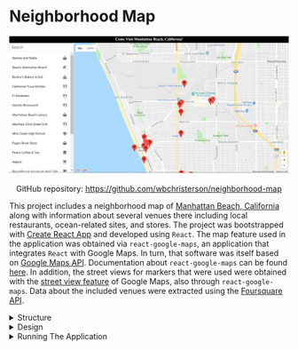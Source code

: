 # Neighborhood Map

<div style="display: flex; flex-direction: column; align-items: center">
    <img alt="A sample image of a map showing Manhattan Beach, California and listed venues." width="600" src="../assets/Neighborhood-Map-imgs/page-original.png">
    <div style="margin-top: 20px">
        GitHub repository: <a target="\_blank" href="https://github.com/wbchristerson/neighborhood-map">https://github.com/wbchristerson/neighborhood-map</a>
    </div>
</div>

This project includes a neighborhood map of <a href="https://www.citymb.info/" target="\_blank">Manhattan Beach, California</a> along with information about several venues there including local restaurants, ocean-related sites, and stores. The project was bootstrapped with <a href="https://github.com/facebook/create-react-app" target="\_blank">Create React App</a> and developed using <code>React</code>. The map feature used in the application was obtained via <code>react-google-maps</code>, an application that integrates <code>React</code> with Google Maps. In turn, that software was itself based on <a href="https://cloud.google.com/maps-platform/" target="\_blank">Google Maps API</a>. Documentation about <code>react-google-maps</code> can be found <a href="https://github.com/tomchentw/react-google-maps" target="\_blank">here</a>. In addition, the street views for markers that were used were obtained with the <a href="https://developers.google.com/maps/documentation/javascript/streetview" target="\_blank">street view feature</a> of Google Maps, also through <code>react-google-maps</code>. Data about the included venues were extracted using the <a href="https://developer.foursquare.com/" target="\_blank">Foursquare API</a>.

<details>
    <summary>Structure</summary>
    <br>
    <div style="margin-bottom: 20px;">
        The focus of this project is on utilizing APIs to develop an application in conjunction with React.
    </div>
</details>

<details>
    <summary>Design</summary>
    <br>

    Users begin with a map of the neighborhood together with a list view of venues. A search feature allows the user to filter this list and upon clicking any item, the user is taken to the chosen venue's item page, detailing information about the location, hours of operation, busy times of the week and day, a photo view, contact information, customer tips, and more.

    <div style="display: flex; justify-content: center; margin-top: 20px; margin-bottom: 20px">
        <img alt="A screenshot of the search page" width="500" style="max-height: 400px;" src="/assets/Neighborhood-Map-imgs/filter-page.png" >
    </div>

    Clicking on the corresponding marker on the map will open a street view of the premises. Markers on the map are filtered in accordance with the filtered query and will animate/bounce when the corresponding item is clicked. Additional features include error handling for failed API requests, responsive design for mobile devices, accessibility features for motor- and visually-impaired users in the form of controlled focus, ARIA roles, and alternate image text, and finally, a service worker to cache the data of visited pages in the event of a poor network connection.

    <div style="display: flex; justify-content: center; margin-top: 20px; margin-bottom: 30px">
        <img alt="A screenshot of an individual information page listing data about the venue" width="500" src="/assets/Neighborhood-Map-imgs/information-page.png" style="max-height: 400px;">
    </div>
</details>

<details>
    <summary>Running The Application</summary>
    <br>

    To download, you can clone the repository using this terminal command:
    <br>
    <div style="margin-top: 10px;">
        <code>git clone https://github.com/wbchristerson/neighborhood-map.git</code>
    </div>

    Alternatively, follow the instructions below to download to a hard drive and to run the application:
    <ul>
        <li>Navigate to <a href="https://github.com/wbchristerson/neighborhood-map" target="\_blank">this</a> page.</li>
        <li>Click the green "Clone or download" button towards the right then choose "Download ZIP".</li>
        <li>
            Find the folder <code>neighborhood-map-master</code> in your Downloads folder or wherever it was placed on your device.
        </li>
        <li>Right click and choose "Extract All".</li>
        <li>
            To run the application, you will need to have <code>npm</code> installed. See <a href="https://www.npmjs.com/get-npm" target="\_blank">here</a> for installation information.
        </li>
        <li>
            To install all dependencies for the project from the command line, run the following commands in the terminal from within the project directory:
            <br>
            <code>
                cd neighborhood-map
                <br>
                npm install
            </code>
        </li>
        <li>
            You will need a <code>Google Maps Platform</code> API key along with a <code>Foursquare Client ID</code> and a <code>Foursquare Client Secret</code> to use in the application:
            <ul>
                <li>
                    If you do not have a Google Maps API key already, then you can obtain a <code>Google Maps Platform</code> API key for free <a href="https://cloud.google.com/maps-platform/" target="\_blank">here</a>. You will have to create a billing account but there is a built in $200 credit.
                </li>
                <li>
                    If you do not have the <code>Foursquare Client ID</code> or <code>Foursquare Client Secret</code>, then you can obtain them <a href="https://developer.foursquare.com/" target="\_blank">here</a> by first creating a free account.
                </li>
                <li>
                    After you have all three data items, create a new folder in the <code>src</code> directory called <code>api</code>.
                </li>
                <li>
                    Within <code>api</code>, create a Javascript file called <code>APIkey.js</code>. Within this file add the following lines, where <code>YOUR_GOOGLE_KEY</code>, <code>YOUR_FOURSQUARE_CLIENT_ID</code>, and <code>YOUR_FOURSQUARE_CLIENT_SECRET</code> are replaced by your personalized data values (don't forget the delimiting quotes):
                    <br>
                    <code>
                        export const GOOGLE_MAP_API_KEY = 'YOUR_GOOGLE_KEY'
                        <br>
                        export const FOURSQUARE_CLIENT_ID = 'YOUR_FOURSQUARE_CLIENT_ID'
                        <br>
                        export const FOURSQUARE_CLIENT_SECRET = 'YOUR_FOURSQUARE_CLIENT_SECRET'
                    </code>
                </li>
                <li>Save the file.</li>
            </ul>
        </li>
        <li>
            Assuming that your location in the terminal is now within the <code>neighborhood-map</code> directory, run the following command to execute the application:
            <br>
            <code>npm start</code>
            <br>
            (I believe that <code>yarn start</code> will also be sufficient.)
        </li>
        <li>
            Warning: The service worker that is bundled with <code>create-react-app</code> only works in production mode.
        </li>
    </ul>

    <div style="margin-bottom: 20px;">
        The page will open in the browser.
    </div>
</details>
